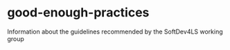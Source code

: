 # good-enough-practices
Information about the guidelines recommended by the SoftDev4LS working group

